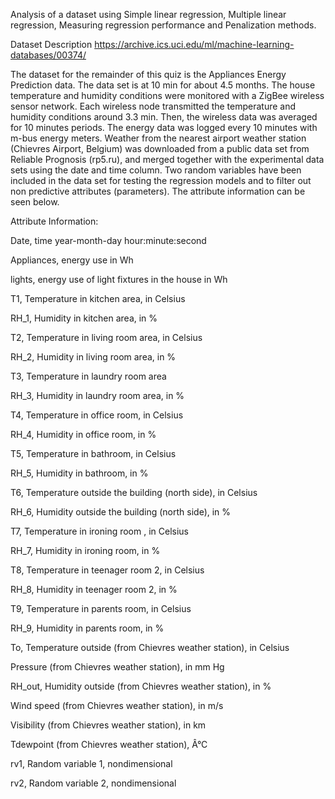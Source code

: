 Analysis of a dataset using Simple linear regression, Multiple linear regression, Measuring regression performance and Penalization methods.

Dataset Description
https://archive.ics.uci.edu/ml/machine-learning-databases/00374/

The dataset for the remainder of this quiz is the Appliances Energy Prediction data. The data set is at 10 min for about 4.5 months. The house temperature and humidity conditions were
monitored with a ZigBee wireless sensor network. Each wireless node transmitted the temperature and humidity conditions around 3.3 min. Then, the wireless data was averaged for 10 minutes
periods. The energy data was logged every 10 minutes with m-bus energy meters. Weather from the nearest airport weather station (Chievres Airport, Belgium) was downloaded from a public 
data set from Reliable Prognosis (rp5.ru), and merged together with the experimental data sets using the date and time column. Two random variables have been included in the data set for 
testing the regression models and to filter out non predictive attributes (parameters). The attribute information can be seen below.

Attribute Information:

Date, time year-month-day hour:minute:second

Appliances, energy use in Wh

lights, energy use of light fixtures in the house in Wh

T1, Temperature in kitchen area, in Celsius

RH_1, Humidity in kitchen area, in %

T2, Temperature in living room area, in Celsius

RH_2, Humidity in living room area, in %

T3, Temperature in laundry room area

RH_3, Humidity in laundry room area, in %

T4, Temperature in office room, in Celsius

RH_4, Humidity in office room, in %

T5, Temperature in bathroom, in Celsius

RH_5, Humidity in bathroom, in %

T6, Temperature outside the building (north side), in Celsius

RH_6, Humidity outside the building (north side), in %

T7, Temperature in ironing room , in Celsius

RH_7, Humidity in ironing room, in %

T8, Temperature in teenager room 2, in Celsius

RH_8, Humidity in teenager room 2, in %

T9, Temperature in parents room, in Celsius

RH_9, Humidity in parents room, in %

To, Temperature outside (from Chievres weather station), in Celsius

Pressure (from Chievres weather station), in mm Hg

RH_out, Humidity outside (from Chievres weather station), in %

Wind speed (from Chievres weather station), in m/s

Visibility (from Chievres weather station), in km

Tdewpoint (from Chievres weather station), Â°C

rv1, Random variable 1, nondimensional

rv2, Random variable 2, nondimensional